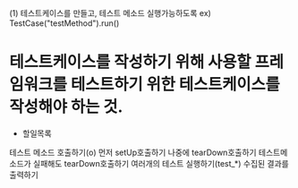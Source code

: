 
(1) 테스트케이스를 만들고, 테스트 메소드 실행가능하도록
ex) TestCase("testMethod").run()


# 테스트케이스를 작성하기 위해 사용할 프레임워크를 테스트하기 위한 테스트케이스를 작성해야 하는 것.

* 할일목록

테스트 메소드 호출하기(o)
먼저 setUp호출하기
나중에 tearDown호출하기
테스트메소드가 실패해도 tearDown호출하기
여러개의 테스트 실행하기(test_*)
수집된 결과를 출력하기
